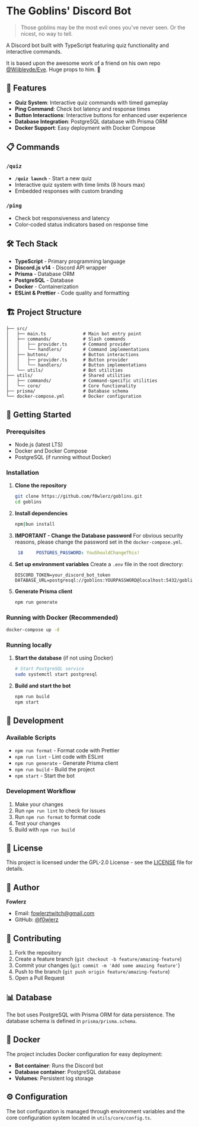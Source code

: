 # The Goblins' Discord Bot

> Those goblins may be the most evil ones you've never seen. Or the nicest, no way to tell.

A Discord bot built with TypeScript featuring quiz functionality and interactive commands.

It is based upon the awesome work of a friend on his own repo [@Wiibleyde/Eve](https://github.com/Wiibleyde/Eve). Huge props to him. :tada:

## 🚀 Features

- **Quiz System**: Interactive quiz commands with timed gameplay
- **Ping Command**: Check bot latency and response times
- **Button Interactions**: Interactive buttons for enhanced user experience
- **Database Integration**: PostgreSQL database with Prisma ORM
- **Docker Support**: Easy deployment with Docker Compose

## 📋 Commands

### `/quiz`
- **`/quiz launch`** - Start a new quiz
- Interactive quiz system with time limits (8 hours max)
- Embedded responses with custom branding

### `/ping`
- Check bot responsiveness and latency
- Color-coded status indicators based on response time

## 🛠️ Tech Stack

- **TypeScript** - Primary programming language
- **Discord.js v14** - Discord API wrapper
- **Prisma** - Database ORM
- **PostgreSQL** - Database
- **Docker** - Containerization
- **ESLint & Prettier** - Code quality and formatting

## 🏗️ Project Structure

```
├── src/
│   ├── main.ts              # Main bot entry point
│   ├── commands/            # Slash commands
│   │   ├── provider.ts      # Command provider
│   │   └── handlers/        # Command implementations
│   ├── buttons/             # Button interactions
│   │   ├── provider.ts      # Button provider
│   │   └── handlers/        # Button implementations
│   └── utils/               # Bot utilities
├── utils/                   # Shared utilities
│   ├── commands/            # Command-specific utilities
│   └── core/                # Core functionality
├── prisma/                  # Database schema
└── docker-compose.yml       # Docker configuration
```

## 🚀 Getting Started

### Prerequisites

- Node.js (latest LTS)
- Docker and Docker Compose
- PostgreSQL (if running without Docker)

### Installation

1. **Clone the repository**
   ```bash
   git clone https://github.com/f0wlerz/goblins.git
   cd goblins
   ```

2. **Install dependencies**
   ```bash
   npm|bun install
   ```

3. **IMPORTANT - Change the Database password**
   For obvious security reasons, please change the password set in the `docker-compose.yml`.
   ```yaml
    18     POSTGRES_PASSWORD: YouShouldChangeThis!
   ```


4. **Set up environment variables**
   Create a `.env` file in the root directory:
   ```env
   DISCORD_TOKEN=your_discord_bot_token
   DATABASE_URL=postgresql://goblins:YOURPASSWORD@localhost:5432/goblins_db
   ```

5. **Generate Prisma client**
   ```bash
   npm run generate
   ```

### Running with Docker (Recommended)

```bash
docker-compose up -d
```

### Running locally

1. **Start the database** (if not using Docker)
   ```bash
   # Start PostgreSQL service
   sudo systemctl start postgresql
   ```

2. **Build and start the bot**
   ```bash
   npm run build
   npm start
   ```

## 🔧 Development

### Available Scripts

- `npm run format` - Format code with Prettier
- `npm run lint` - Lint code with ESLint
- `npm run generate` - Generate Prisma client
- `npm run build` - Build the project
- `npm start` - Start the bot

### Development Workflow

1. Make your changes
2. Run `npm run lint` to check for issues
3. Run `npm run format` to format code
4. Test your changes
5. Build with `npm run build`

## 📝 License

This project is licensed under the GPL-2.0 License - see the [LICENSE](LICENSE) file for details.

## 👤 Author

**Fowlerz**
- Email: fowlerztwitch@gmail.com
- GitHub: [@f0wlerz](https://github.com/f0wlerz)

## 🤝 Contributing

1. Fork the repository
2. Create a feature branch (`git checkout -b feature/amazing-feature`)
3. Commit your changes (`git commit -m 'Add some amazing feature'`)
4. Push to the branch (`git push origin feature/amazing-feature`)
5. Open a Pull Request

## 📊 Database

The bot uses PostgreSQL with Prisma ORM for data persistence. The database schema is defined in `prisma/prisma.schema`.

## 🐳 Docker

The project includes Docker configuration for easy deployment:
- **Bot container**: Runs the Discord bot
- **Database container**: PostgreSQL database
- **Volumes**: Persistent log storage

## ⚙️ Configuration

The bot configuration is managed through environment variables and the core configuration system located in `utils/core/config.ts`.